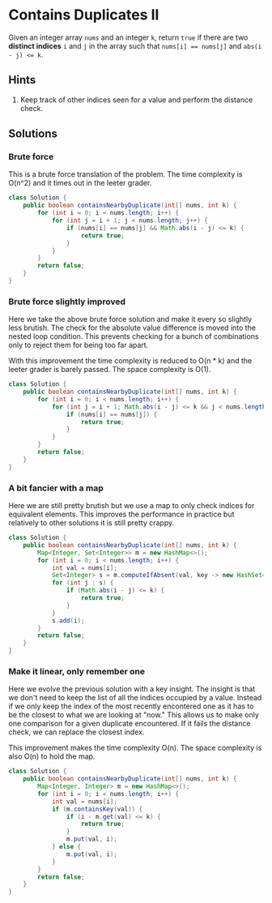 # Contains Duplicates II

Given an integer array `nums` and an integer `k`, return `true` if there are
two **distinct indices** `i` and `j` in the array such that
`nums[i] == nums[j]` and `abs(i - j) <= k`.

## Hints

1. Keep track of other indices seen for a value and perform the distance check.

## Solutions

### Brute force

This is a brute force translation of the problem. The time complexity is
O(n^2) and it times out in the leeter grader.

```java
class Solution {
    public boolean containsNearbyDuplicate(int[] nums, int k) {
        for (int i = 0; i < nums.length; i++) {
            for (int j = i + 1; j < nums.length; j++) {
                if (nums[i] == nums[j] && Math.abs(i - j) <= k) {
                    return true;
                }
            }
        }
        return false;
    }
}
```

### Brute force slightly improved

Here we take the above brute force solution and make it every so slightly
less brutish. The check for the absolute value difference is moved into the
nested loop condition. This prevents checking for a bunch of combinations only
to reject them for being too far apart.

With this improvement the time complexity is reduced to O(n * k) and the
leeter grader is barely passed. The space complexity is O(1).

```java
class Solution {
    public boolean containsNearbyDuplicate(int[] nums, int k) {
        for (int i = 0; i < nums.length; i++) {
            for (int j = i + 1; Math.abs(i - j) <= k && j < nums.length; j++) {
                if (nums[i] == nums[j]) {
                    return true;
                }
            }
        }
        return false;
    }
}
```

### A bit fancier with a map

Here we are still pretty brutish but we use a map to only check indices for
equivalent elements. This improves the performance in practice but relatively
to other solutions it is still pretty crappy.

```java
class Solution {
    public boolean containsNearbyDuplicate(int[] nums, int k) {
        Map<Integer, Set<Integer>> m = new HashMap<>();
        for (int i = 0; i < nums.length; i++) {
            int val = nums[i];
            Set<Integer> s = m.computeIfAbsent(val, key -> new HashSet<>());
            for (int j : s) {
                if (Math.abs(i - j) <= k) {
                    return true;
                }
            }
            s.add(i);
        }
        return false;
    }
}
```

### Make it linear, only remember one

Here we evolve the previous solution with a key insight. The insight is that
we don't need to keep the list of all the indices occupied by a value. Instead
if we only keep the index of the most recently encontered one as it has to
be the closest to what we are looking at "now." This allows us to make only
one comparison for a given duplicate encountered. If it fails the distance
check, we can replace the closest index.

This improvement makes the time complexity O(n). The space complexity is also
O(n) to hold the map.

```java
class Solution {
    public boolean containsNearbyDuplicate(int[] nums, int k) {
        Map<Integer, Integer> m = new HashMap<>();
        for (int i = 0; i < nums.length; i++) {
            int val = nums[i];
            if (m.containsKey(val)) {
                if (i - m.get(val) <= k) {
                    return true;
                }
                m.put(val, i);
            } else {
                m.put(val, i);
            }
        }
        return false;
    }
}
```
